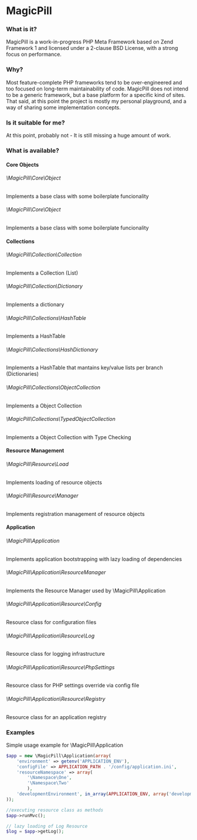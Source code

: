 # MagicPill
### What is it?
MagicPill is a work-in-progress PHP Meta Framework based on Zend Framework 1 and licensed under a 2-clause BSD License, with a strong focus on performance.

### Why?
Most feature-complete PHP frameworks tend to be over-engineered and too focused on long-term maintainability of code. MagicPill does not intend to be a generic framework, but a base platform for a specific kind of sites. That said, at this point the project is mostly my personal playground, and a way of sharing some implementation concepts.

### Is it suitable for me?
At this point, probably not - It is still missing a huge amount of work.

### What is available?

#### Core Objects
###### \MagicPill\Core\Object
Implements a base class with some boilerplate funcionality

###### \MagicPill\Core\Object
Implements a base class with some boilerplate funcionality


#### Collections
###### \MagicPill\Collection\Collection
  Implements a Collection (List)

###### \MagicPill\Collection\Dictionary
  Implements a dictionary

###### \MagicPill\Collections\HashTable
  Implements a HashTable

###### \MagicPill\Collections\HashDictionary
  Implements a HashTable that mantains key/value lists per branch (Dictionaries)

###### \MagicPill\Collections\ObjectCollection
  Implements a Object Collection

###### \MagicPill\Collections\TypedObjectCollection
  Implements a Object Collection with Type Checking

#### Resource Management
###### \MagicPill\Resource\Load
Implements loading of resource objects

###### \MagicPill\Resource\Manager
Implements registration management of resource objects

#### Application
###### \MagicPill\Application
Implements application bootstrapping with lazy loading of dependencies

###### \MagicPill\Application\ResourceManager
Implements the Resource Manager used by \MagicPill\Application

###### \MagicPill\Application\Resource\Config
Resource class for configuration files

###### \MagicPill\Application\Resource\Log
Resource class for logging infrastructure

###### \MagicPill\Application\Resource\PhpSettings
Resource class for PHP settings override via config file

###### \MagicPill\Application\Resource\Registry
Resource class for an application registry

### Examples
Simple usage example for \MagicPill\Application
```php
$app = new \MagicPill\Application(array(
    'environment' => getenv('APPLICATION_ENV'),
    'configFile' => APPLICATION_PATH . '/config/application.ini',
    'resourceNamespace' => array(
        '\Namespace\One',
        '\Namespace\Two'
        ),
    'developmentEnvironment', in_array(APPLICATION_ENV, array('development', 'testing', 'staging'))
));

//executing resource class as methods
$app->runMvc();

// lazy loading of Log Resource
$log = $app->getLog();
```

